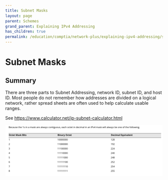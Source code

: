 ```yaml
---
title: Subnet Masks
layout: page
parent: Schemes
grand_parent: Explaining IPv4 Addressing
has_children: true
permalink: /education/comptia/network-plus/explaining-ipv4-addressing/schemes/subnet-masks/
---
```


# Subnet Masks

## Summary

There are three parts to Subnet Addressing, network ID, subnet ID, and host ID. Most people do not remember how addresses are divided on a logical network, rather spread sheets are often used to help calculate usable ranges.

See https://www.calculator.net/ip-subnet-calculator.html


![subnet mask](subnet-mask.png)
